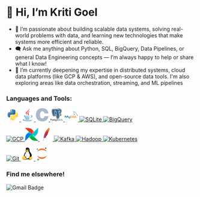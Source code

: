 # 👋 **Hi, I’m Kriti Goel**


- 👀 I’m passionate about building scalable data systems, solving real-world problems with data, and learning new technologies that make systems more efficient and reliable.
- 🗨️ Ask me anything about Python, SQL, BigQuery, Data Pipelines, or general Data Engineering concepts — I’m always happy to help or share what I know!
- 🌱 I’m currently deepening my expertise in distributed systems, cloud data platforms (like GCP & AWS), and open-source data tools. I'm also exploring areas like data orchestration, streaming, and ML pipelines


### Languages and Tools:
<p align="left"> <!-- Programming Languages --> <a href="https://www.python.org" target="_blank"> <img src="https://raw.githubusercontent.com/devicons/devicon/master/icons/python/python-original.svg" alt="Python" width="35" height="35"/> </a> <a href="https://www.java.com" target="_blank"> <img src="https://raw.githubusercontent.com/devicons/devicon/master/icons/java/java-original.svg" alt="Java" width="35" height="35"/> </a> <a href="https://www.cprogramming.com/" target="_blank"> <img src="https://raw.githubusercontent.com/devicons/devicon/master/icons/c/c-original.svg" alt="C" width="35" height="35"/> </a> <!-- Databases -->
<a href="https://www.postgresql.org/" target="_blank"> <img src="https://raw.githubusercontent.com/devicons/devicon/master/icons/postgresql/postgresql-original-wordmark.svg" alt="PostgreSQL" width="35" height="35"/> </a>
<a href="https://www.mysql.com/" target="_blank"> <img src="https://raw.githubusercontent.com/devicons/devicon/master/icons/mysql/mysql-original-wordmark.svg" alt="MySQL" width="35" height="35"/> </a>
<a href="https://www.sqlite.org/" target="_blank"> <img src="https://www.vectorlogo.zone/logos/sqlite/sqlite-icon.svg" alt="SQLite" width="35" height="35"/> </a>
<a href="https://cloud.google.com/bigquery" target="_blank"> <img src="https://www.vectorlogo.zone/logos/google_bigquery/google_bigquery-icon.svg" alt="BigQuery" width="35" height="35"/> </a>

<!-- Data Engineering & Cloud Tools -->
<a href="https://cloud.google.com/" target="_blank"> <img src="https://www.vectorlogo.zone/logos/google_cloud/google_cloud-icon.svg" alt="GCP" width="35" height="35"/> </a>
<a href="https://airflow.apache.org/" target="_blank"> <img src="https://raw.githubusercontent.com/devicons/devicon/master/icons/apacheairflow/apacheairflow-original.svg" alt="Airflow" width="35" height="35"/> </a>
<a href="https://spark.apache.org/" target="_blank"> <img src="https://raw.githubusercontent.com/devicons/devicon/master/icons/apache/apache-original.svg" alt="Apache Spark" width="35" height="35"/> </a>
<a href="https://kafka.apache.org/" target="_blank"> <img src="https://www.vectorlogo.zone/logos/apache_kafka/apache_kafka-icon.svg" alt="Kafka" width="35" height="35"/> </a>
<a href="https://hadoop.apache.org/" target="_blank"> <img src="https://www.vectorlogo.zone/logos/apache_hadoop/apache_hadoop-icon.svg" alt="Hadoop" width="35" height="35"/> </a>
<a href="https://kubernetes.io/" target="_blank"> <img src="https://www.vectorlogo.zone/logos/kubernetes/kubernetes-icon.svg" alt="Kubernetes" width="35" height="35"/> </a>

<!-- Dev Tools -->
<a href="https://git-scm.com/" target="_blank"> <img src="https://www.vectorlogo.zone/logos/git-scm/git-scm-icon.svg" alt="Git" width="35" height="35"/> </a>
<a href="https://www.linux.org/" target="_blank"> <img src="https://raw.githubusercontent.com/devicons/devicon/master/icons/linux/linux-original.svg" alt="Linux" width="35" height="35"/> </a>
<a href="https://jupyter.org/" target="_blank"> <img src="https://raw.githubusercontent.com/devicons/devicon/master/icons/jupyter/jupyter-original.svg" alt="Jupyter" width="35" height="35"/> </a>

</p>


### **Find me elsewhere!**

![Gmail Badge](https://img.shields.io/badge/-krigoe123@gmail.com-c14438?style=flat&logo=Gmail&logoColor=white&link=mailto:krigoe123@gmail.com)


<!---
kritig09/kritig09 is a ✨ special ✨ repository because its `README.md` (this file) appears on your GitHub profile.
You can click the Preview link to take a look at your changes.
--->
